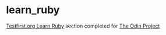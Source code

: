 # learn_ruby
<a href="http://testfirst.org/learn_ruby">Testfirst.org Learn Ruby</a> section completed for <a href="http://www.theodinproject.com/web-development-101/ruby?ref=lnav">
The Odin Project</a>
